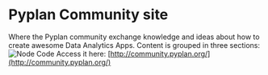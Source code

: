 
# Pyplan Community site

 Where the Pyplan community exchange knowledge and ideas about how to create awesome Data Analytics Apps.
Content is grouped in three sections:
![Node Code](http://img.pyplan.org/community.png)
Access it here: [http://community.pyplan.org/](http://community.pyplan.org/)
<!--stackedit_data:
eyJoaXN0b3J5IjpbLTU2MTUzNzg4XX0=
-->